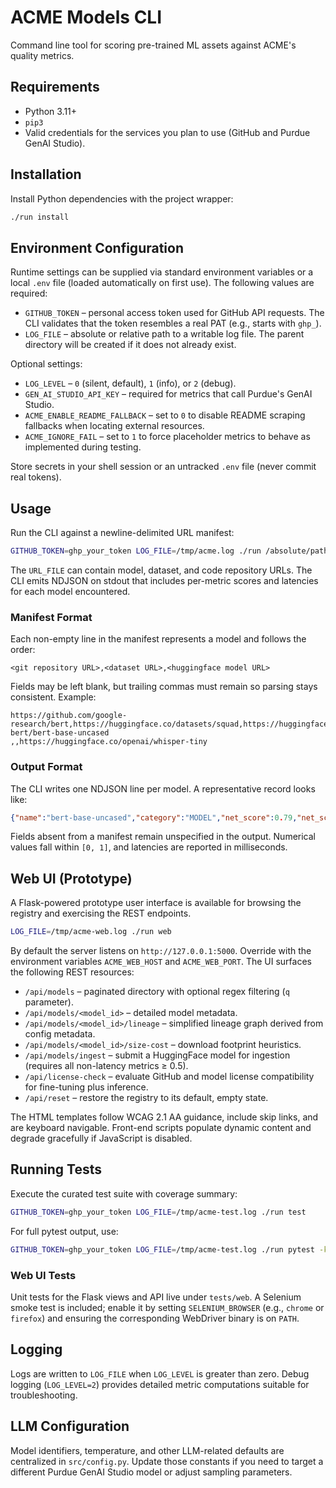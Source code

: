 # ACME Models CLI

Command line tool for scoring pre-trained ML assets against ACME's quality metrics.

## Requirements

- Python 3.11+
- `pip3`
- Valid credentials for the services you plan to use (GitHub and Purdue GenAI Studio).

## Installation

Install Python dependencies with the project wrapper:

```bash
./run install
```

## Environment Configuration

Runtime settings can be supplied via standard environment variables or a local `.env` file (loaded automatically on first use). The following values are required:

- `GITHUB_TOKEN` – personal access token used for GitHub API requests. The CLI validates that the token resembles a real PAT (e.g., starts with `ghp_`).
- `LOG_FILE` – absolute or relative path to a writable log file. The parent directory will be created if it does not already exist.

Optional settings:

- `LOG_LEVEL` – `0` (silent, default), `1` (info), or `2` (debug).
- `GEN_AI_STUDIO_API_KEY` – required for metrics that call Purdue's GenAI Studio.
- `ACME_ENABLE_README_FALLBACK` – set to `0` to disable README scraping fallbacks when locating external resources.
- `ACME_IGNORE_FAIL` – set to `1` to force placeholder metrics to behave as implemented during testing.

Store secrets in your shell session or an untracked `.env` file (never commit real tokens).

## Usage

Run the CLI against a newline-delimited URL manifest:

```bash
GITHUB_TOKEN=ghp_your_token LOG_FILE=/tmp/acme.log ./run /absolute/path/to/URL_FILE
```

The `URL_FILE` can contain model, dataset, and code repository URLs. The CLI emits NDJSON on stdout that includes per-metric scores and latencies for each model encountered.

### Manifest Format

Each non-empty line in the manifest represents a model and follows the order:

```
<git repository URL>,<dataset URL>,<huggingface model URL>
```

Fields may be left blank, but trailing commas must remain so parsing stays consistent. Example:

```
https://github.com/google-research/bert,https://huggingface.co/datasets/squad,https://huggingface.co/google-bert/bert-base-uncased
,,https://huggingface.co/openai/whisper-tiny
```

### Output Format

The CLI writes one NDJSON line per model. A representative record looks like:

```json
{"name":"bert-base-uncased","category":"MODEL","net_score":0.79,"net_score_latency":312,"ramp_up_time":0.82,"ramp_up_time_latency":104,"bus_factor":0.55,"bus_factor_latency":87,"performance_claims":1.0,"performance_claims_latency":65,"license":1.0,"license_latency":40,"size_score":{"raspberry_pi":0.15,"jetson_nano":0.32,"desktop_pc":0.88,"aws_server":1.0},"size_score_latency":53,"dataset_and_code_score":0.74,"dataset_and_code_score_latency":41,"dataset_quality":0.68,"dataset_quality_latency":58,"code_quality":0.71,"code_quality_latency":92}
```

Fields absent from a manifest remain unspecified in the output. Numerical values fall within `[0, 1]`, and latencies are reported in milliseconds.

## Web UI (Prototype)

A Flask-powered prototype user interface is available for browsing the registry and exercising the REST endpoints.

```bash
LOG_FILE=/tmp/acme-web.log ./run web
```

By default the server listens on `http://127.0.0.1:5000`. Override with the environment variables `ACME_WEB_HOST` and `ACME_WEB_PORT`. The UI surfaces the following REST resources:

- `/api/models` – paginated directory with optional regex filtering (`q` parameter).
- `/api/models/<model_id>` – detailed model metadata.
- `/api/models/<model_id>/lineage` – simplified lineage graph derived from config metadata.
- `/api/models/<model_id>/size-cost` – download footprint heuristics.
- `/api/models/ingest` – submit a HuggingFace model for ingestion (requires all non-latency metrics ≥ 0.5).
- `/api/license-check` – evaluate GitHub and model license compatibility for fine-tuning plus inference.
- `/api/reset` – restore the registry to its default, empty state.

The HTML templates follow WCAG 2.1 AA guidance, include skip links, and are keyboard navigable. Front-end scripts populate dynamic content and degrade gracefully if JavaScript is disabled.

## Running Tests

Execute the curated test suite with coverage summary:

```bash
GITHUB_TOKEN=ghp_your_token LOG_FILE=/tmp/acme-test.log ./run test
```

For full pytest output, use:

```bash
GITHUB_TOKEN=ghp_your_token LOG_FILE=/tmp/acme-test.log ./run pytest -k "pattern"
```

### Web UI Tests

Unit tests for the Flask views and API live under `tests/web`. A Selenium smoke test is included; enable it by setting `SELENIUM_BROWSER` (e.g., `chrome` or `firefox`) and ensuring the corresponding WebDriver binary is on `PATH`.

## Logging

Logs are written to `LOG_FILE` when `LOG_LEVEL` is greater than zero. Debug logging (`LOG_LEVEL=2`) provides detailed metric computations suitable for troubleshooting.

## LLM Configuration

Model identifiers, temperature, and other LLM-related defaults are centralized in `src/config.py`. Update those constants if you need to target a different Purdue GenAI Studio model or adjust sampling parameters.
